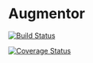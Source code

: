 # Augmentor

[![Build Status](https://travis-ci.org/Evizero/Augmentor.jl.svg?branch=master)](https://travis-ci.org/Evizero/Augmentor.jl)

[![Coverage Status](https://coveralls.io/repos/Evizero/Augmentor.jl/badge.svg?branch=master&service=github)](https://coveralls.io/github/Evizero/Augmentor.jl?branch=master)
